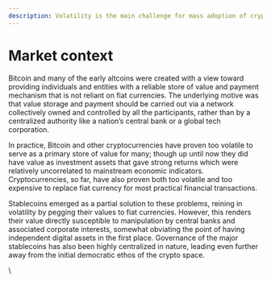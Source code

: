 ```yaml
---
description: Volatility is the main challenge for mass adoption of crypto for payment
---
```


# Market context

Bitcoin and many of the early altcoins were created with a view toward providing individuals and entities with a reliable store of value and payment mechanism that is not reliant on fiat currencies. The underlying motive was that value storage and payment should be carried out via a network collectively owned and controlled by all the participants, rather than by a centralized authority like a nation’s central bank or a global tech corporation.

In practice, Bitcoin and other cryptocurrencies have proven too volatile to serve as a primary store of value for many; though up until now they did have value as investment assets that gave strong returns which were relatively uncorrelated to mainstream economic indicators. Cryptocurrencies, so far, have also proven both too volatile and too expensive to replace fiat currency for most practical financial transactions.

Stablecoins emerged as a partial solution to these problems, reining in volatility by pegging their values to fiat currencies. However, this renders their value directly susceptible to manipulation by central banks and associated corporate interests, somewhat obviating the point of having independent digital assets in the first place. Governance of the major stablecoins has also been highly centralized in nature, leading even further away from the initial democratic ethos of the crypto space.

\
